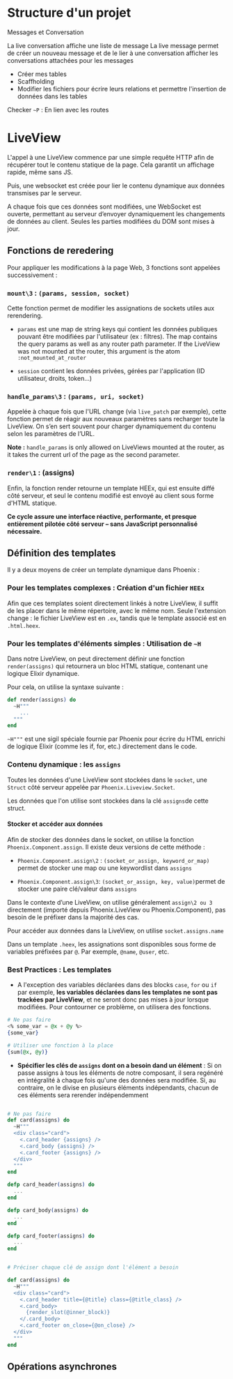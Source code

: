 # Structure d'un projet

Messages et Conversation

La live conversation affiche une liste de message
La live message permet de créer un nouveau message et de le lier à une conversation afficher les conversations attachées pour les messages

- Créer mes tables
- Scaffholding
- Modifier les fichiers pour écrire leurs relations et permettre l'insertion de données dans les tables

Checker `~P` : En lien avec les routes

# LiveView

L'appel à une LiveView commence par une simple requête HTTP afin de récupérer tout le contenu statique de la page. Cela garantit un affichage rapide, même sans JS.

Puis, une websocket est créée pour lier le contenu dynamique aux données transmises par le serveur.

A chaque fois que ces données sont modifiées, une WebSocket est ouverte, permettant au serveur d’envoyer dynamiquement les changements de données au client. Seules les parties modifiées du DOM sont mises à jour.

## Fonctions de reredering

Pour appliquer les modifications à la page Web, 3 fonctions sont appelées successivement :

### `mount\3` : `(params, session, socket)`

Cette fonction permet de modifier les assignations de sockets utiles aux rerendering.
- `params` est une map de string keys qui contient les données publiques pouvant être modifiées par l'utilisateur (ex : filtres).
 The map contains the query params as well as any router path parameter. If the LiveView was not mounted at the router, this argument is the atom `:not_mounted_at_router`


- `session` contient les données privées, gérées par l'application (ID utilisateur, droits, token...)

### `handle_params\3` : `(params, uri, socket)`

Appelée à chaque fois que l'URL change (via `live_patch` par exemple), cette fonction permet de réagir aux nouveaux paramètres sans recharger toute la LiveView.
On s’en sert souvent pour charger dynamiquement du contenu selon les paramètres de l’URL.

**Note :** `handle_params` is only allowed on LiveViews mounted at the router, as it takes the current url of the page as the second parameter.

### `render\1` : (assigns)

Enfin, la fonction render retourne un template HEEx, qui est ensuite diffé côté serveur, et seul le contenu modifié est envoyé au client sous forme d'HTML statique.

**Ce cycle assure une interface réactive, performante, et presque entièrement pilotée côté serveur – sans JavaScript personnalisé nécessaire.**


## Définition des templates

Il y a deux moyens de créer un template dynamique dans Phoenix :

### Pour les templates complexes : Création d'un fichier `HEEx`

Afin que ces templates soient directement linkés à notre LiveView, il suffit de les placer dans le même répertoire, avec le même nom. Seule l'extension change : le fichier LiveView est en `.ex`, tandis que le template associé est en `.html.heex`.

### Pour les templates d'éléments simples : Utilisation de `~H`

Dans notre LiveView, on peut directement définir une fonction `render(assigns)` qui retournera un bloc HTML statique, contenant une logique Elixir dynamique.

Pour cela, on utilise la syntaxe suivante :

```Elixir
def render(assigns) do
  ~H"""
    ...
  """
end
```

`~H"""` est une sigil spéciale fournie par Phoenix pour écrire du HTML enrichi de logique Elixir (comme les if, for, etc.) directement dans le code.

### Contenu dynamique : les `assigns`

Toutes les données d'une LiveView sont stockées dans le `socket`, une `Struct` côté serveur appelée par `Phoenix.Liveview.Socket`.

Les données que l'on utilise sont stockées dans la clé `assigns`de cette struct.

#### Stocker et accéder aux données

Afin de stocker des données dans le socket, on utilise la fonction `Phoenix.Component.assign`.
Il existe deux versions de cette méthode :

- `Phoenix.Component.assign\2` : `(socket_or_assign, keyword_or_map)` permet de stocker une map ou une keywordlist dans `assigns`

- `Phoenix.Component.assign\3`: `(socket_or_assign, key, value)`permet de stocker une paire clé/valeur dans `assigns`

Dans le contexte d’une LiveView, on utilise généralement `assign\2 ou 3` directement (importé depuis Phoenix.LiveView ou Phoenix.Component), pas besoin de le préfixer dans la majorité des cas.

Pour accéder aux données dans la LiveView, on utilise `socket.assigns.name`

Dans un template `.heex`, les assignations sont disponibles sous forme de variables préfixées par `@`. Par exemple, `@name`, `@user`, etc.

### Best Practices : Les templates

- A l'exception des variables déclarées dans des blocks `case`, `for` ou `if` par exemple, **les variables déclarées dans les templates ne sont pas trackées par LiveView**, et ne seront donc pas mises à jour lorsque modifiées.
Pour contourner ce problème, on utilisera des fonctions.

```elixir
# Ne pas faire
<% some_var = @x + @y %>
{some_var}

# Utiliser une fonction à la place
{sum(@x, @y)}
```

- **Spécifier les clés de `assigns` dont on a besoin dand un élément** : Si on passe assigns à tous les éléments de notre composant, il sera regénéré en intégralité à chaque fois qu'une des données sera modifiée. Si, au contraire, on le divise en plusieurs éléments indépendants, chacun de ces éléments sera rerender indépendemment

```elixir

# Ne pas faire
def card(assigns) do
  ~H"""
  <div class="card">
    <.card_header {assigns} />
    <.card_body {assigns} />
    <.card_footer {assigns} />
  </div>
  """
end

defp card_header(assigns) do
  ...
end

defp card_body(assigns) do
  ...
end

defp card_footer(assigns) do
  ...
end


# Préciser chaque clé de assign dont l'élément a besoin

def card(assigns) do
  ~H"""
  <div class="card">
    <.card_header title={@title} class={@title_class} />
    <.card_body>
      {render_slot(@inner_block)}
    </.card_body>
    <.card_footer on_close={@on_close} />
  </div>
  """
end
```

## Opérations asynchrones
